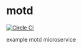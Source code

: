 # motd

[![Circle CI](https://circleci.com/gh/robzhu/motd.svg?style=svg)](https://circleci.com/gh/robzhu/motd)

example motd microservice
